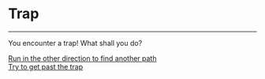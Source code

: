 # Trap

---

You encounter a trap! What shall you do? 

[Run in the other direction to find another path](fall-in.md)  
[Try to get past the trap](caught-trap.md)